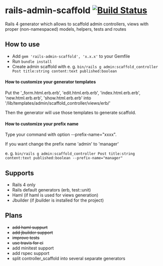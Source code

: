 rails-admin-scaffold [![Build Status](https://travis-ci.org/dhampik/rails-admin-scaffold.png?branch=master)](https://travis-ci.org/dhampik/rails-admin-scaffold)
====================

Rails 4 generator which allows to scaffold admin controllers, views with proper (non-namespaced) models, helpers, tests and routes

How to use
-----------
* Add ```gem 'rails-admin-scaffold', 'x.x.x'``` to your Gemfile
* Run ```bundle install```
* Create admin scaffold with e. g. ```bin/rails g admin:scaffold_controller Post title:string content:text published:boolean```

#### How to customize your generator templates

Put the '_form.html.erb.erb', 'edit.html.erb.erb', 'index.html.erb.erb', 'new.html.erb.erb', 'show.html.erb.erb' into '/lib/templates/admin/scaffold_controller/views/erb/'

Then the generator will use those templates to generate scaffold.

#### How to customize your prefix name

Type your command with option --prefix-name="xxxx".

If you want change the prefix name 'admin' to 'manager'

e. g. ```bin/rails g admin:scaffold_controller Post title:string content:text published:boolean --prefix-name="manager"```




Supports
--------
* Rails 4 only
* Rails default generators (erb, test::unit)
* Haml (if haml is used for views generation)
* Jbuilder (if jbuilder is installed for the project)

Plans
------
* <del>add haml suppurt</del>
* <del>add jbuilder support</del>
* <del>improve tests</del>
* <del>use travis for ci</del>
* add minitest support
* add rspec support
* split controller_scaffold into several separate generators
